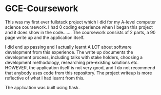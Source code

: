 # GCE-Coursework

This was my first ever fullstack project which I did for my A-level computer science coursework. I had 0 coding experience when I began this project and it does show in the code.......
The coursework consists of 2 parts, a 90 page write up and the application itself.

I did end up passing and I actually learnt A LOT about software development from this experience. The write up documents the development process, including talks with stake holders, choosing a development methodology, researching pre-existing solutions etc. HOWEVER, the application itself is not very good, and I do not recommend that anybody uses code from this repository. The project writeup is more reflective of what I had learnt from this. 

The application was built using flask. 
